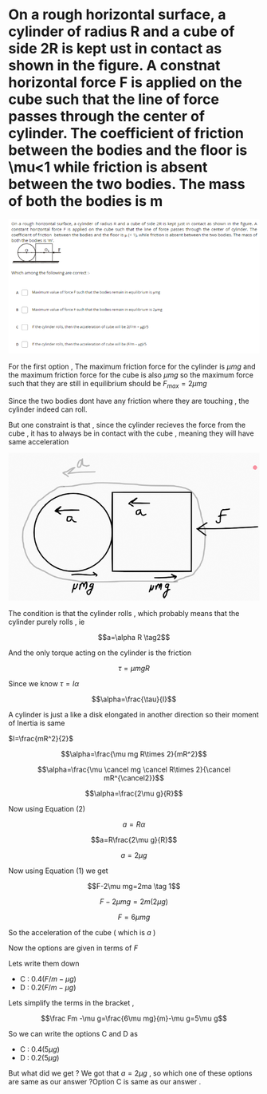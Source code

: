 # On a rough horizontal surface, a cylinder of radius R and a cube of side 2R is kept ust in contact as shown in the figure. A constnat horizontal force F is applied on the cube such that the line of force passes through the center of cylinder. The coefficient of friction between the bodies and the floor is \mu<1 while friction is absent between the two bodies. The mass of both the bodies is m

![On%20a%20rough%20horizontal%20surface,%20a%20cylinder%20of%20radiu%2026742f6f523949f099d1cbfee1573503/Untitled.png](On%20a%20rough%20horizontal%20surface,%20a%20cylinder%20of%20radiu%2026742f6f523949f099d1cbfee1573503/Untitled.png)

For the first option , The maximum friction force for the cylinder is $\mu mg$ and the maximum friction force for the cube is also $\mu mg$ so the maximum force such that they are still in equilibrium should be $F_{max}=2\mu mg$

Since the two bodies dont have any friction where they are touching , the cylinder indeed can roll. 

But one constraint is that , since the cylinder recieves the force from the cube , it has to always be in contact with the cube , meaning they will have same acceleration 

![On%20a%20rough%20horizontal%20surface,%20a%20cylinder%20of%20radiu%2026742f6f523949f099d1cbfee1573503/Untitled%201.png](On%20a%20rough%20horizontal%20surface,%20a%20cylinder%20of%20radiu%2026742f6f523949f099d1cbfee1573503/Untitled%201.png)

The condition is that the cylinder rolls , which probably means that the cylinder purely rolls , ie 

$$a=\alpha R \tag2$$

And the only torque acting on the cylinder is the friction 

$$\tau=\mu mg R$$

Since we know $\tau =I\alpha$

$$\alpha=\frac{\tau}{I}$$

A cylinder is just a like a disk elongated in another direction so their moment of Inertia is same 

$I=\frac{mR^2}{2}$

$$\alpha=\frac{\mu mg R\times 2}{mR^2}$$

$$\alpha=\frac{\mu \cancel mg \cancel R\times 2}{\cancel mR^{\cancel2}}$$

$$\alpha=\frac{2\mu g}{R}$$

Now using Equation $(2)$ 

$$a=R\alpha $$

$$a=R\frac{2\mu g}{R}$$

$$a=2\mu g$$

Now using Equation $(1)$ we get

$$F-2\mu mg=2ma \tag 1$$

$$F-2\mu mg=2m(2\mu g)$$

$$F=6\mu mg$$

So the acceleration of the cube ( which is $a$ ) 

Now the options are given in terms of $F$ 

Lets write them down 

- C :  $0.4(F/m - \mu g)$
- D : $0.2(F/m-\mu g)$

Lets simplify the terms in the bracket , 

$$\frac Fm -\mu g=\frac{6\mu mg}{m}-\mu g=5\mu g$$

So we can write the options C and D as 

- C :  $0.4(5\mu g)$
- D : $0.2(5\mu g)$

But what did we get ? We got that $a=2\mu g$ , so which one of these options are same as our answer ?Option C is same as our answer .